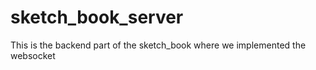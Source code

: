 # sketch_book_server
This is the backend part of the sketch_book where we implemented the websocket 

